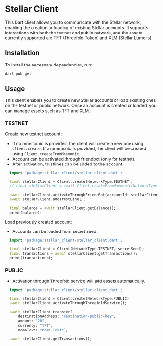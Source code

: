 # Stellar Client

This Dart client allows you to communicate with the Stellar network, enabling the creation or loading of existing Stellar accounts. It supports interactions with both the testnet and public network, and the assets currently supported are TFT (Threefold Token) and XLM (Stellar Lumens).

## Installation

To install the necessary dependencies, run:

```bash
dart pub get
```

## Usage

This client enables you to create new Stellar accounts or load existing ones on the testnet or public network. Once an account is created or loaded, you can manage assets such as TFT and XLM.

### TESTNET

Create new testnet account:

- If no mnemonic is provided, the client will create a new one using `Client.create`. If a mnemonic is provided, the client will be created using `Client.createFromMnemonic`.
- Account can be activated through friendbot (only for testnet).
- After activation, trustlines can be added to the account.

```dart
  import 'package:stellar_client/stellar_client.dart';

  final stellarClient = Client.create(NetworkType.TESTNET);
  // final stellarClient = await Client.createFromMnemonic(NetworkType.TESTNET, "mnemonic");

  await stellarClient.activateThroughFriendBot(accountId: stellarClient.accountId);
  await stellarClient.addTrustLine();

  final balance = await stellarClient.getBalance();
  print(balance);
```

Load previously created account:

- Accounts can be loaded from secret seed.

```dart
  import 'package:stellar_client/stellar_client.dart';

  final stellarClient = Client(NetworkType.TESTNET, secretSeed);
  final transactions = await stellarClient.getTransactions();
  print(transactions);
```  

### PUBLIC

- Activation through Threefold service will add assets automatically.

```dart
  import 'package:stellar_client/stellar_client.dart';

  final stellarClient = Client.create(NetworkType.PUBLIC);
  await stellarClient.activateThroughThreefoldService();

  await stellarClient.transfer(
      destinationAddress: "destination-public-key",
      amount: "20",
      currency: "TFT",
      memoText: "Memo Text");

  await stellarClient.getTransactions();
```
